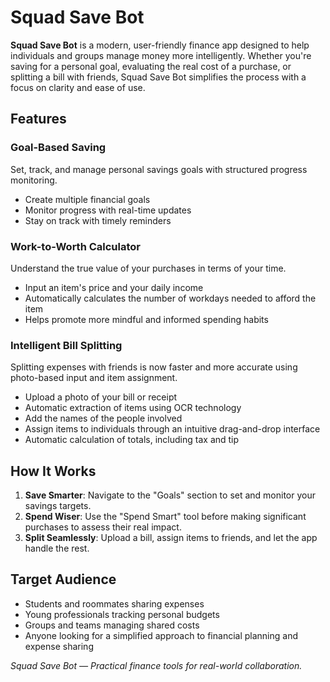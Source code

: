 # Squad Save Bot

**Squad Save Bot** is a modern, user-friendly finance app designed to help individuals and groups manage money more intelligently. Whether you're saving for a personal goal, evaluating the real cost of a purchase, or splitting a bill with friends, Squad Save Bot simplifies the process with a focus on clarity and ease of use.

## Features

### Goal-Based Saving

Set, track, and manage personal savings goals with structured progress monitoring.

- Create multiple financial goals
- Monitor progress with real-time updates
- Stay on track with timely reminders

### Work-to-Worth Calculator

Understand the true value of your purchases in terms of your time.

- Input an item's price and your daily income
- Automatically calculates the number of workdays needed to afford the item
- Helps promote more mindful and informed spending habits

### Intelligent Bill Splitting

Splitting expenses with friends is now faster and more accurate using photo-based input and item assignment.

- Upload a photo of your bill or receipt
- Automatic extraction of items using OCR technology
- Add the names of the people involved
- Assign items to individuals through an intuitive drag-and-drop interface
- Automatic calculation of totals, including tax and tip

## How It Works

1. **Save Smarter**: Navigate to the "Goals" section to set and monitor your savings targets.
2. **Spend Wiser**: Use the "Spend Smart" tool before making significant purchases to assess their real impact.
3. **Split Seamlessly**: Upload a bill, assign items to friends, and let the app handle the rest.

## Target Audience

- Students and roommates sharing expenses
- Young professionals tracking personal budgets
- Groups and teams managing shared costs
- Anyone looking for a simplified approach to financial planning and expense sharing


*Squad Save Bot — Practical finance tools for real-world collaboration.*
